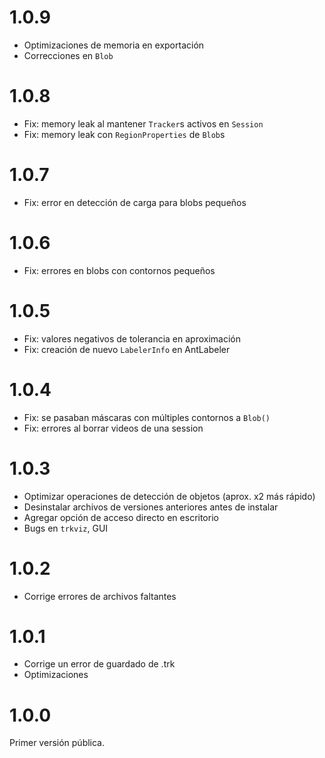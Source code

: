 # 1.0.9

- Optimizaciones de memoria en exportación
- Correcciones en `Blob`

# 1.0.8

- Fix: memory leak al mantener `Tracker`s activos en `Session`
- Fix: memory leak con `RegionProperties` de `Blob`s

# 1.0.7

- Fix: error en detección de carga para blobs pequeños

# 1.0.6

- Fix: errores en blobs con contornos pequeños

# 1.0.5

- Fix: valores negativos de tolerancia en aproximación
- Fix: creación de nuevo `LabelerInfo` en AntLabeler

# 1.0.4

- Fix: se pasaban máscaras con múltiples contornos a `Blob()`
- Fix: errores al borrar videos de una session

# 1.0.3

- Optimizar operaciones de detección de objetos (aprox. x2 más rápido)
- Desinstalar archivos de versiones anteriores antes de instalar
- Agregar opción de acceso directo en escritorio
- Bugs en `trkviz`, GUI

# 1.0.2

- Corrige errores de archivos faltantes

# 1.0.1

- Corrige un error de guardado de .trk
- Optimizaciones

# 1.0.0

Primer versión pública.

